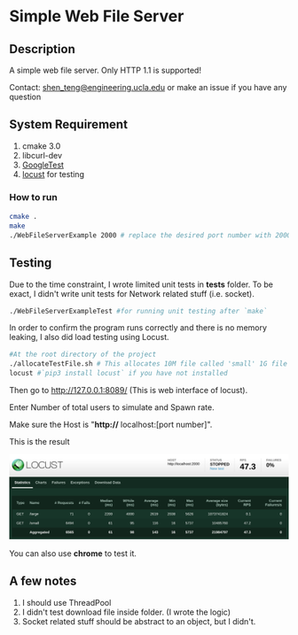 # Simple Web File Server
## Description
A simple web file server.
Only HTTP 1.1 is supported! 

Contact: shen_teng@engineering.ucla.edu or make an issue if you have any question

## System Requirement
1. cmake 3.0
2. libcurl-dev 
3. [GoogleTest](https://github.com/google/googletest)
4. [locust](https://docs.locust.io/en/stable/installation.html) for testing

### How to run
```bash
cmake .
make
./WebFileServerExample 2000 # replace the desired port number with 2000 
```

## Testing

Due to the time constraint,  I wrote limited unit tests in **tests** folder. To be exact, I didn't write unit tests for Network related stuff (i.e. socket).

```bash
./WebFileServerExampleTest #for running unit testing after `make`
```

In order to confirm the program runs correctly and there is no memory leaking, I also did load testing using Locust.

```bash
#At the root directory of the project
./allocateTestFile.sh # This allocates 10M file called 'small' 1G file called 'large'
locust #`pip3 install locust` if you have not installed

```



Then go to http://127.0.0.1:8089/ (This is web interface of locust).

Enter Number of total users to simulate and Spawn rate.

Make sure the Host is "**http://** localhost:[port number]".



This is the result

![load_test_result](load_test_result.png)

You can also use **chrome** to test it.

## A few notes

1. I should use ThreadPool
2. I didn't test download file inside folder. (I wrote the logic)
3. Socket related stuff should be abstract to an object, but I didn't.
